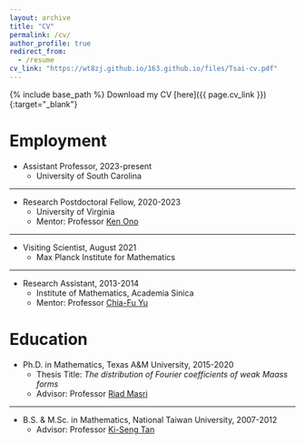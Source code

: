 ```yaml
---
layout: archive
title: "CV"
permalink: /cv/
author_profile: true
redirect_from:
  - /resume
cv_link: "https://wt8zj.github.io/163.github.io/files/Tsai-cv.pdf"
---
```


{% include base_path %}
Download my CV [here]({{ page.cv_link }}){:target="_blank"}
<!--
Download my CV [here](https://raw.githubusercontent.com/wt8zj/163.github.io/master/files/Tsai-cv.pdf){:target="_blank" onclick="window.open(this.href); return false;"}
-->

Employment
======
* Assistant Professor, 2023-present
  * University of South Carolina
    
***

* Research Postdoctoral Fellow, 2020-2023
  * University of Virginia
  * Mentor: Professor [Ken Ono](https://uva.theopenscholar.com/ken-ono/)
    
***

* Visiting Scientist, August 2021 
  * Max Planck Institute for Mathematics
    
***

* Research Assistant, 2013-2014
  * Institute of Mathematics, Academia Sinica
  * Mentor: Professor [Chia-Fu Yu](https://www3.math.sinica.edu.tw/www/people/websty5_20e.jsp?owner=chiafu)

Education
======
* Ph.D. in Mathematics, Texas A&M University, 2015-2020
  * Thesis Title: *The distribution of Fourier coefficients of weak Maass forms*
  * Advisor: Professor [Riad Masri](https://www.math.tamu.edu/directory/formalpg.php?user=masri)
  
***

* B.S. & M.Sc. in Mathematics, National Taiwan University, 2007-2012
  * Advisor: Professor [Ki-Seng Tan](https://www.genealogy.math.ndsu.nodak.edu/id.php?id=133169) 

<!--
Gratitude
======
Special thanks to my mentors and advisors for their invaluable guidance and support.



  
Skills
======
* Skill 1
* Skill 2
  * Sub-skill 2.1
  * Sub-skill 2.2
  * Sub-skill 2.3
* Skill 3

Publications
======
  <ul>{% for post in site.publications %}
    {% include archive-single-cv.html %}
  {% endfor %}</ul>
  
Talks
======
  <ul>{% for post in site.talks %}
    {% include archive-single-talk-cv.html %}
  {% endfor %}</ul>
  
Teaching
======
  <ul>{% for post in site.teaching %}
    {% include archive-single-cv.html %}
  {% endfor %}</ul>
  
Service and leadership
======
* Currently signed in to 43 different slack teams
-->
